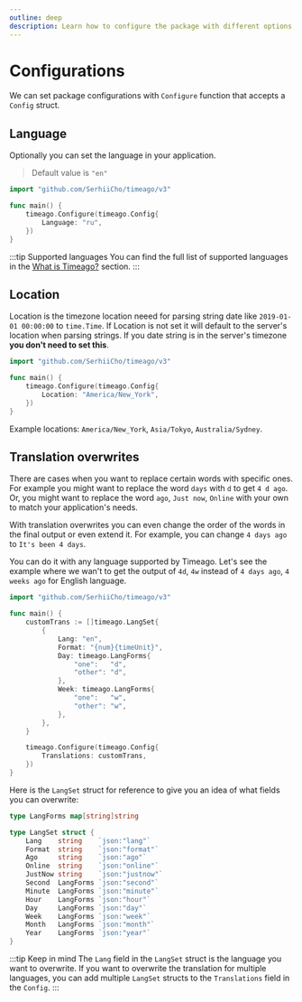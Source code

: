 ```yaml
---
outline: deep
description: Learn how to configure the package with different options like language, location, and translations
---
```


# Configurations
We can set package configurations with `Configure` function that accepts a `Config` struct.

## Language
Optionally you can set the language in your application.

> Default value is `"en"`

```go
import "github.com/SerhiiCho/timeago/v3"

func main() {
    timeago.Configure(timeago.Config{
        Language: "ru",
    })
}
```

:::tip Supported languages
You can find the full list of supported languages in the [What is Timeago?](/what-is-timeago.html#supported-languages) section.
:::

## Location
Location is the timezone location neeed for parsing string date like `2019-01-01 00:00:00`
to `time.Time`. If Location is not set it will default to the server's location when parsing
strings. If you date string is in the server's timezone **you don't need to set this**.

```go
import "github.com/SerhiiCho/timeago/v3"

func main() {
    timeago.Configure(timeago.Config{
        Location: "America/New_York",
    })
}
```

Example locations: `America/New_York`, `Asia/Tokyo`, `Australia/Sydney`.

## Translation overwrites
There are cases when you want to replace certain words with specific ones. For example you might want to replace the word `days` with `d` to get `4 d ago`. Or, you might want to replace the word `ago`, `Just now`, `Online` with your own to match your application's needs.

With translation overwrites you can even change the order of the words in the final output or even extend it. For example, you can change `4 days ago` to `It's been 4 days`.

You can do it with any language supported by Timeago. Let's see the example where we wan't to get the output of `4d`, `4w` instead of `4 days ago`, `4 weeks ago` for English language.

```go
import "github.com/SerhiiCho/timeago/v3"

func main() {
    customTrans := []timeago.LangSet{
        {
            Lang: "en",
            Format: "{num}{timeUnit}",
            Day: timeago.LangForms{
                "one":   "d",
                "other": "d",
            },
            Week: timeago.LangForms{
                "one":   "w",
                "other": "w",
            },
        },
    }

    timeago.Configure(timeago.Config{
        Translations: customTrans,
    })
}
```

Here is the `LangSet` struct for reference to give you an idea of what fields you can overwrite:

```go
type LangForms map[string]string

type LangSet struct {
	Lang    string    `json:"lang"`
	Format  string    `json:"format"`
	Ago     string    `json:"ago"`
	Online  string    `json:"online"`
	JustNow string    `json:"justnow"`
	Second  LangForms `json:"second"`
	Minute  LangForms `json:"minute"`
	Hour    LangForms `json:"hour"`
	Day     LangForms `json:"day"`
	Week    LangForms `json:"week"`
	Month   LangForms `json:"month"`
	Year    LangForms `json:"year"`
}
```

:::tip Keep in mind
The `Lang` field in the `LangSet` struct is the language you want to overwrite. If you want to overwrite the translation for multiple languages, you can add multiple `LangSet` structs to the `Translations` field in the `Config`.
:::